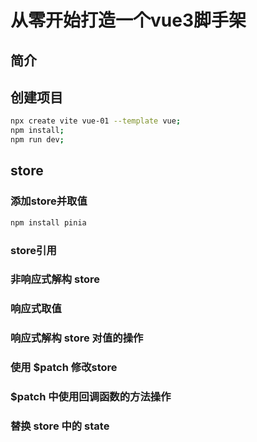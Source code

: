 # 从零开始打造一个vue3脚手架

## 简介

## 创建项目

```bash
npx create vite vue-01 --template vue;
npm install;
npm run dev;
```

## store

### 添加store并取值

```bash
npm install pinia
```

### store引用

### 非响应式解构 store

### 响应式取值

### 响应式解构 store 对值的操作

### 使用 $patch 修改store

### $patch 中使用回调函数的方法操作

### 替换 store 中的 state